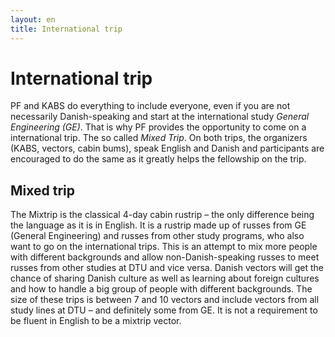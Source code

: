 ```yaml
---
layout: en
title: International trip
---
```


<h1>International trip</h1>
<p>
PF and KABS do everything to include everyone, even if you are not necessarily Danish-speaking and start at the international study <em>General Engineering (GE)</em>. That is why PF provides the opportunity to come on a international trip. The so called <em>Mixed Trip</em>. On both trips, the organizers (KABS, vectors, cabin bums), speak English and Danish and participants are encouraged to do the same as it greatly helps the fellowship on the trip.
</p>

<h2>Mixed trip</h2>
<p>
The Mixtrip is the classical 4-day cabin rustrip – the only difference being the language as it is in English. It is a rustrip made up of russes from GE (General Engineering) and russes from other study programs, who also want to go on the international trips. This is an attempt to mix more people with different backgrounds and allow non-Danish-speaking russes to meet russes from other studies at DTU and vice versa. Danish vectors will get the chance of sharing Danish culture as well as learning about foreign cultures and how to handle a big group of people with different backgrounds. The size of these trips is between 7 and 10 vectors and include vectors from all study lines at DTU – and definitely some from GE. It is not a requirement to be fluent in English to be a mixtrip vector.

</p>
